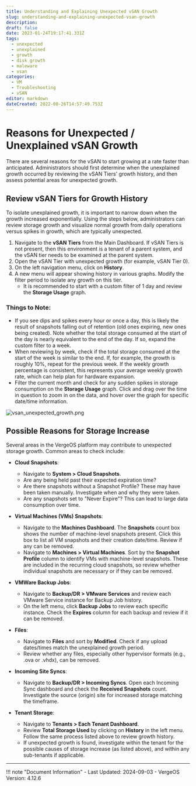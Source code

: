 ```yaml
---
title: Understanding and Explaining Unexpected vSAN Growth
slug: understanding-and-explaining-unexpected-vsan-growth
description: 
draft: false
date: 2023-01-24T19:17:41.331Z
tags:
  - unexpected
  - unexplained
  - growth
  - disk growth
  - maleware
  - vsan
categories:
  - VM
  - Troubleshooting
  - vSAN
editor: markdown
dateCreated: 2022-08-26T14:57:49.753Z
---
```


# Reasons for Unexpected / Unexplained vSAN Growth

There are several reasons for the vSAN to start growing at a rate faster than anticipated. Administrators should first determine when the unexplained growth occurred by reviewing the vSAN Tiers' growth history, and then assess potential areas for unexpected growth.

## Review vSAN Tiers for Growth History

To isolate unexplained growth, it is important to narrow down when the growth increased exponentially. Using the steps below, administrators can review storage growth and visualize normal growth from daily operations versus spikes in growth, which are typically unexpected.

1. Navigate to the **vSAN Tiers** from the Main Dashboard. If vSAN Tiers is not present, then this environment is a tenant of a parent system, and the vSAN tier needs to be examined at the parent system.
2. Open the vSAN Tier with unexpected growth (for example, vSAN Tier 0).
3. On the left navigation menu, click on **History**.
4. A new menu will appear showing history in various graphs. Modify the filter period to isolate any growth on this tier.
   - It is recommended to start with a custom filter of 1 day and review the **Storage Usage** graph.

### Things to Note:

- If you see dips and spikes every hour or once a day, this is likely the result of snapshots falling out of retention (old ones expiring, new ones being created). Note whether the total storage consumed at the start of the day is nearly equivalent to the end of the day. If so, expand the custom filter to a week.
- When reviewing by week, check if the total storage consumed at the start of the week is similar to the end. If, for example, the growth is roughly 10%, repeat for the previous week. If the weekly growth percentage is consistent, this represents your average weekly growth rate, which can help plan for hardware expansion.
- Filter the current month and check for any sudden spikes in storage consumption on the **Storage Usage** graph. Click and drag over the time in question to zoom in on the data, and hover over the graph for specific date/time information.

![vsan_unexpected_growth.png](/product-guide/screenshots/vsan_unexpected_growth.png)

## Possible Reasons for Storage Increase

Several areas in the VergeOS platform may contribute to unexpected storage growth. Common areas to check include:

- **Cloud Snapshots**:
  - Navigate to **System > Cloud Snapshots**.
  - Are any being held past their expected expiration time?
  - Are there snapshots without a Snapshot Profile? These may have been taken manually. Investigate when and why they were taken.
  - Are any snapshots set to "Never Expire"? This can lead to large data consumption over time.
  
- **Virtual Machines (VMs) Snapshots**:
  - Navigate to the **Machines Dashboard**. The **Snapshots** count box shows the number of machine-level snapshots present. Click this box to list all VM snapshots and their creation date/time. Review if any can be removed.
  - Navigate to **Machines > Virtual Machines**. Sort by the **Snapshot Profile** column to identify VMs with machine-level snapshots. These are included in the recurring cloud snapshots, so review whether individual snapshots are necessary or if they can be removed.

- **VMWare Backup Jobs**:
  - Navigate to **Backup/DR > VMware Services** and review each VMware Service instance for Backup Job history.
  - On the left menu, click **Backup Jobs** to review each specific instance. Check the **Expires** column for each backup and review if it can be removed.

- **Files**:
  - Navigate to **Files** and sort by **Modified**. Check if any upload dates/times match the unexplained growth period.
  - Review whether any files, especially other hypervisor formats (e.g., .ova or .vhdx), can be removed.

- **Incoming Site Syncs**:
  - Navigate to **Backup/DR > Incoming Syncs**. Open each Incoming Sync dashboard and check the **Received Snapshots** count. Investigate the source (origin) site for increased storage matching the timeframe.

- **Tenant Storage**:
  - Navigate to **Tenants > Each Tenant Dashboard**.
  - Review **Total Storage Used** by clicking on **History** in the left menu. Follow the same process listed above to review growth history.
  - If unexpected growth is found, investigate within the tenant for the possible causes of storage increase (as listed above), and within any sub-tenants if applicable.

---

!!! note "Document Information"
    - Last Updated: 2024-09-03
    - VergeOS Version: 4.12.6
